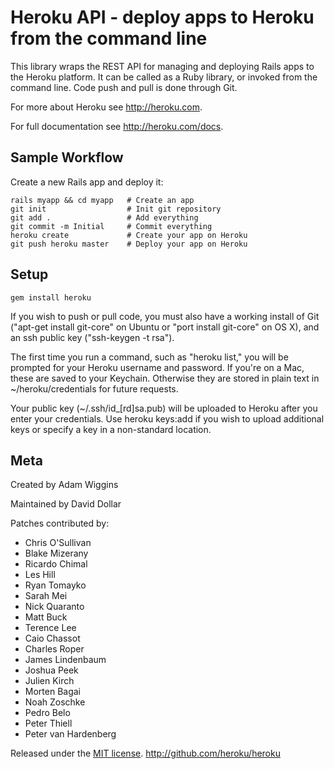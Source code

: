 Heroku API - deploy apps to Heroku from the command line
========================================================

This library wraps the REST API for managing and deploying Rails apps to the
Heroku platform.  It can be called as a Ruby library, or invoked from the
command line.  Code push and pull is done through Git.

For more about Heroku see <http://heroku.com>.

For full documentation see <http://heroku.com/docs>.


Sample Workflow
---------------

Create a new Rails app and deploy it:

    rails myapp && cd myapp   # Create an app
    git init                  # Init git repository
    git add .                 # Add everything
    git commit -m Initial     # Commit everything
    heroku create             # Create your app on Heroku
    git push heroku master    # Deploy your app on Heroku


Setup
-----

    gem install heroku

If you wish to push or pull code, you must also have a working install of Git
("apt-get install git-core" on Ubuntu or "port install git-core" on OS X), and
an ssh public key ("ssh-keygen -t rsa").

The first time you run a command, such as "heroku list," you will be prompted
for your Heroku username and password. If you're on a Mac, these are saved to
your Keychain. Otherwise they are stored in plain text in ~/heroku/credentials
for future requests.

Your public key (~/.ssh/id_[rd]sa.pub) will be uploaded to Heroku after you
enter your credentials. Use heroku keys:add if you wish to upload additional
keys or specify a key in a non-standard location.

Meta
----

Created by Adam Wiggins

Maintained by David Dollar

Patches contributed by:

* Chris O'Sullivan
* Blake Mizerany
* Ricardo Chimal
* Les Hill
* Ryan Tomayko
* Sarah Mei
* Nick Quaranto
* Matt Buck
* Terence Lee
* Caio Chassot
* Charles Roper
* James Lindenbaum
* Joshua Peek
* Julien Kirch
* Morten Bagai
* Noah Zoschke
* Pedro Belo
* Peter Thiell
* Peter van Hardenberg

Released under the [MIT license](http://www.opensource.org/licenses/mit-license.php).
<http://github.com/heroku/heroku>
